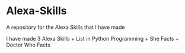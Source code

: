# Alexa-Skills
A repository for the Alexa Skills that I have made

I have made 3 Alexa Skills
	+ List in Python Programming
	+ She Facts
	+ Doctor Who Facts
